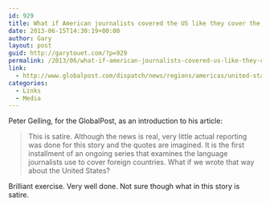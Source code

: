 ```yaml
---
id: 929
title: What if American journalists covered the US like they cover the rest of the world?
date: 2013-06-15T14:30:19+00:00
author: Gary
layout: post
guid: http://garytouet.com/?p=929
permalink: /2013/06/what-if-american-journalists-covered-us-like-they-cover-the-rest-of-the-world/
link:
  - http://www.globalpost.com/dispatch/news/regions/americas/united-states/130607/what-if-journalists-covered-us-like-they-cover-world
categories:
  - Links
  - Media
---
```


Peter Gelling, for the GlobalPost, as an introduction to his article:
<blockquote>This is satire. Although the news is real, very little actual reporting was done for this story and the quotes are imagined. It is the first installment of an ongoing series that examines the language journalists use to cover foreign countries. What if we wrote that way about the United States?</blockquote>

Brilliant exercise. Very well done. Not sure though what in this story is satire.
